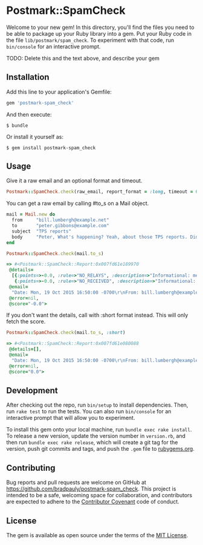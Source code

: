 # Postmark::SpamCheck

Welcome to your new gem! In this directory, you'll find the files you need to be able to package up your Ruby library into a gem. Put your Ruby code in the file `lib/postmark/spam_check`. To experiment with that code, run `bin/console` for an interactive prompt.

TODO: Delete this and the text above, and describe your gem

## Installation

Add this line to your application's Gemfile:

```ruby
gem 'postmark-spam_check'
```

And then execute:

    $ bundle

Or install it yourself as:

    $ gem install postmark-spam_check

## Usage

Give it a raw email and an optional format and timeout.

```ruby
Postmark::SpamCheck.check(raw_email, report_format = :long, timeout = 60)
```

You can get a raw email by calling #to_s on a Mail object.

```ruby
mail = Mail.new do
  from     "bill.lumbergh@example.net"
  to       "peter.gibbons@example.com"
  subject  "TPS reports"
  body     "Peter, What's happening? Yeah, about those TPS reports. Did you get the memo?"
end

Postmark::SpamCheck.check(mail.to_s)

=> #<Postmark::SpamCheck::Report:0x007fd61e189970
 @details=
  [{:points=>-0.0, :rule=>"NO_RELAYS", :description=>"Informational: message was not relayed via SMTP"},
   {:points=>-0.0, :rule=>"NO_RECEIVED", :description=>"Informational: message has no Received headers"}],
 @email=
  "Date: Mon, 19 Oct 2015 16:50:00 -0700\r\nFrom: bill.lumbergh@example.net\r\nTo: peter.gibbons@example.com\r\nMessage-ID: <562581a848336_c663feb09065bec23540@venus.local.mail>\r\nSubject: TPS reports\r\nMime-Version: 1.0\r\nContent-Type: text/plain;\r\n charset=UTF-8\r\nContent-Transfer-Encoding: 7bit\r\n\r\nPeter, What's happening? Yeah, about those TPS reports. Did you get the memo?",
 @error=nil,
 @score="-0.0">
 ```

If you don't want the details, call with :short format instead. This will only fetch the score.

```ruby
Postmark::SpamCheck.check(mail.to_s, :short)

=> #<Postmark::SpamCheck::Report:0x007fd61e080088
 @details=[],
 @email=
  "Date: Mon, 19 Oct 2015 16:50:00 -0700\r\nFrom: bill.lumbergh@example.net\r\nTo: peter.gibbons@example.com\r\nMessage-ID: <562581a848336_c663feb09065bec23540@venus.local.mail>\r\nSubject: TPS reports\r\nMime-Version: 1.0\r\nContent-Type: text/plain;\r\n charset=UTF-8\r\nContent-Transfer-Encoding: 7bit\r\n\r\nPeter, What's happening? Yeah, about those TPS reports. Did you get the memo?",
 @error=nil,
 @score="0.0">
```

## Development

After checking out the repo, run `bin/setup` to install dependencies. Then, run `rake test` to run the tests. You can also run `bin/console` for an interactive prompt that will allow you to experiment.

To install this gem onto your local machine, run `bundle exec rake install`. To release a new version, update the version number in `version.rb`, and then run `bundle exec rake release`, which will create a git tag for the version, push git commits and tags, and push the `.gem` file to [rubygems.org](https://rubygems.org).

## Contributing

Bug reports and pull requests are welcome on GitHub at https://github.com/bradpauly/postmark-spam_check. This project is intended to be a safe, welcoming space for collaboration, and contributors are expected to adhere to the [Contributor Covenant](contributor-covenant.org) code of conduct.


## License

The gem is available as open source under the terms of the [MIT License](http://opensource.org/licenses/MIT).
